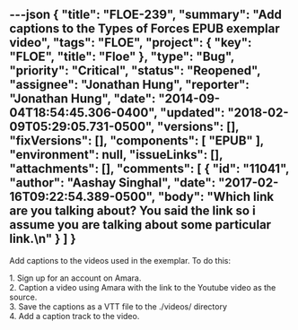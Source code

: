 ---json
{
  "title": "FLOE-239",
  "summary": "Add captions to the Types of Forces EPUB exemplar video",
  "tags": "FLOE",
  "project": {
    "key": "FLOE",
    "title": "Floe"
  },
  "type": "Bug",
  "priority": "Critical",
  "status": "Reopened",
  "assignee": "Jonathan Hung",
  "reporter": "Jonathan Hung",
  "date": "2014-09-04T18:54:45.306-0400",
  "updated": "2018-02-09T05:29:05.731-0500",
  "versions": [],
  "fixVersions": [],
  "components": [
    "EPUB"
  ],
  "environment": null,
  "issueLinks": [],
  "attachments": [],
  "comments": [
    {
      "id": "11041",
      "author": "Aashay Singhal",
      "date": "2017-02-16T09:22:54.389-0500",
      "body": "Which link are you talking about? You said the link so i assume you are talking about some particular link.\n"
    }
  ]
}
---
Add captions to the videos used in the exemplar. To do this:

1\. Sign up for an account on Amara.\
2\. Caption a video using Amara with the link to the Youtube video as the source.\
3\. Save the captions as a VTT file to the ./videos/ directory\
4\. Add a caption track to the video.

        